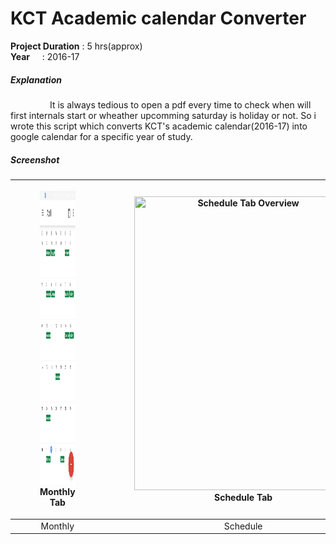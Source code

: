 # KCT Academic calendar Converter

**Project Duration** : 5 hrs(approx)  
**Year**&nbsp;&nbsp;&nbsp;&nbsp; : 2016-17 
##### Explanation  
   <p>&nbsp;&nbsp;&nbsp;&nbsp;&nbsp;&nbsp;&nbsp;&nbsp;&nbsp;&nbsp;&nbsp;&nbsp;&nbsp;&nbsp;&nbsp;&nbsp;It is always tedious to open a pdf every time to check when will first internals start or wheather upcomming saturday is holiday or not. So i wrote this script which converts KCT's academic calendar(2016-17) into google calendar for a specific year of study.</p>

##### Screenshot  


| <figure><img src="https://raw.githubusercontent.com/Ajithkumarsekar/KCT-Academic-calendar-Converter/master/Pictures/calendar_monthly.png" title="Monthly Tab Overview" width="350" height="470"><figcaption>Monthly Tab</figcaption></figure> | <figure><img src="https://raw.githubusercontent.     com/Ajithkumarsekar/KCT-Academic-calendar-Converter/master/Pictures/calendar_schedule.png" title="Schedule Tab Overview" width="350" height="470"><figcaption>Schedule Tab</figcaption></figure> |
|:-----:|:------:|
| Monthly | Schedule | 

    
